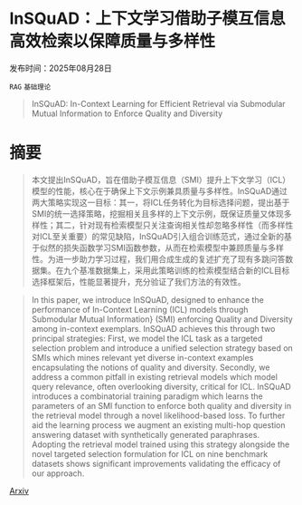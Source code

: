 # InSQuAD：上下文学习借助子模互信息高效检索以保障质量与多样性

发布时间：2025年08月28日

`RAG` `基础理论`

> InSQuAD: In-Context Learning for Efficient Retrieval via Submodular Mutual Information to Enforce Quality and Diversity

# 摘要

> 本文提出InSQuAD，旨在借助子模互信息（SMI）提升上下文学习（ICL）模型的性能，核心在于确保上下文示例兼具质量与多样性。InSQuAD通过两大策略实现这一目标：其一，将ICL任务转化为目标选择问题，提出基于SMI的统一选择策略，挖掘相关且多样的上下文示例，既保证质量又体现多样性；其二，针对现有检索模型只关注查询相关性却忽略多样性（而多样性对ICL至关重要）的常见缺陷，InSQuAD引入组合训练范式，通过全新的基于似然的损失函数学习SMI函数参数，从而在检索模型中兼顾质量与多样性。为进一步助力学习过程，我们用合成生成的复述扩充了现有多跳问答数据集。在九个基准数据集上，采用此策略训练的检索模型结合新的ICL目标选择框架后，性能显著提升，充分验证了我们方法的有效性。

> In this paper, we introduce InSQuAD, designed to enhance the performance of In-Context Learning (ICL) models through Submodular Mutual Information} (SMI) enforcing Quality and Diversity among in-context exemplars. InSQuAD achieves this through two principal strategies: First, we model the ICL task as a targeted selection problem and introduce a unified selection strategy based on SMIs which mines relevant yet diverse in-context examples encapsulating the notions of quality and diversity. Secondly, we address a common pitfall in existing retrieval models which model query relevance, often overlooking diversity, critical for ICL. InSQuAD introduces a combinatorial training paradigm which learns the parameters of an SMI function to enforce both quality and diversity in the retrieval model through a novel likelihood-based loss. To further aid the learning process we augment an existing multi-hop question answering dataset with synthetically generated paraphrases. Adopting the retrieval model trained using this strategy alongside the novel targeted selection formulation for ICL on nine benchmark datasets shows significant improvements validating the efficacy of our approach.

[Arxiv](https://arxiv.org/abs/2508.21003)
